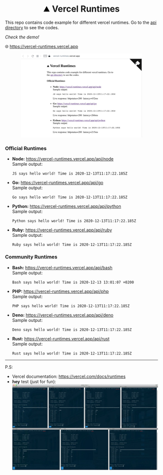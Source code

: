 <h1 align="center"><img src="public/vercel-small.png"/>&nbsp;Vercel Runtimes</h1>

This repo contains code example for different vercel runtimes. Go to the [api directory](https://github.com/wzulfikar/vercel-runtimes/tree/main/api) to see the codes.

_Check the demo!_

🌐 https://vercel-runtimes.vercel.app

<p align="center"><img src="public/demo.jpg" style="max-width: 400px;" /></p>

### Official Runtimes

- **Node:** https://vercel-runtimes.vercel.app/api/node  
  Sample output:
  ```
  JS says hello world! Time is 2020-12-13T11:17:22.185Z
  ```
- **Go:** https://vercel-runtimes.vercel.app/api/go  
  Sample output:
  ```
  Go says hello world! Time is 2020-12-13T11:17:22.185Z
  ```
- **Python:** https://vercel-runtimes.vercel.app/api/python  
  Sample output:
  ```
  Python says hello world! Time is 2020-12-13T11:17:22.185Z
  ```
- **Ruby:** https://vercel-runtimes.vercel.app/api/ruby  
  Sample output:

  ```
  Ruby says hello world! Time is 2020-12-13T11:17:22.185Z
  ```

### Community Runtimes

- **Bash:** https://vercel-runtimes.vercel.app/api/bash  
  Sample output:

  ```
  Bash says hello world! Time is 2020-12-13 13:01:07 +0200
  ```

- **PHP:** https://vercel-runtimes.vercel.app/api/php  
  Sample output:
  ```
  PHP says hello world! Time is 2020-12-13T11:17:22.185Z
  ```
- **Deno:** https://vercel-runtimes.vercel.app/api/deno  
  Sample output:
  ```
  Deno says hello world! Time is 2020-12-13T11:17:22.185Z
  ```
- **Rust:** https://vercel-runtimes.vercel.app/api/rust  
  Sample output:

  ```
  Rust says hello world! Time is 2020-12-13T11:17:22.185Z
  ```

---

P.S:

- Vercel documentation: https://vercel.com/docs/runtimes
- **hey** test (just for fun): ![hey test](public/hey-test_2020-12-13.jpeg)
